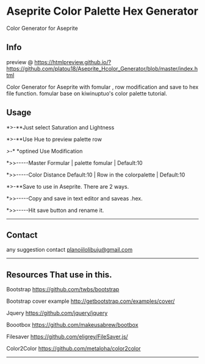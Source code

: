 # Aseprite Color Palette Hex Generator
Color Generator for Aseprite 

Info
-----
preview @ https://htmlpreview.github.io/?https://github.com/platou18/Aseprite_Hcolor_Generator/blob/master/index.html

Color Generator for Aseprite with fomular , row modification and save to hex file function. fomular base on kiwinuptuo's color palette tutorial.


Usage
----

*>-**Just select Saturation and Lightness 

*>-**Use Hue to preview palette row

*>-** *optined Use  Modification

*>>-----Master Formular | palette fomular | Default:10

*>>-----Color Distance Default:10 | Row in the colorpalette | Default:10

*>-**Save to use in Aseprite. There are 2 ways.

*>>-----Copy and save in text editor and saveas .hex.

*>>-----Hit save button and rename it.

----

Contact
----

any suggestion contact planoiilolibuju@gmail.com

----
Resources That use in this.
----

Bootstrap https://github.com/twbs/bootstrap

Bootstrap cover example http://getbootstrap.com/examples/cover/

Jquery https://github.com/jquery/jquery

Boootbox https://github.com/makeusabrew/bootbox

Filesaver https://github.com/eligrey/FileSaver.js/

Color2Color https://github.com/metaloha/color2color

----
